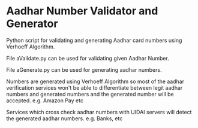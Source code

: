 # Aadhar Number Validator and Generator
Python script for validating and generating Aadhar card numbers using Verhoeff Algorithm.

File aVaildate.py can be used for validating given Aadhar Number.

File aGenerate.py can be used for generating aadhar numbers.

Numbers are generated using Verhoeff Algorithm so most of the aadhar verification services won't be able to differentiate between legit aadhar numbers and generated numbers and the generated number will be accepted.
e.g. Amazon Pay etc

Services which cross check aadhar numbers with UIDAI servers will detect the generated aadhar numbers.
e.g. Banks, etc
